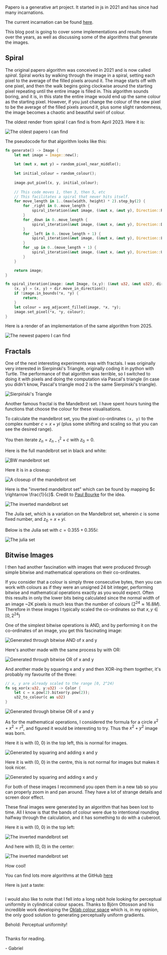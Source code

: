 Papero is a generative art project. It started in js in 2021 and has since had many incarnations.

The current incarnation can be found [here](https://github.com/Cheese-Echidna/papero).

This blog post is going to cover some implementations and results from over the years, as well as discussing some of the algorithms that generate the images.

## Spiral

The original papero algorithm was conceived in 2021 and is now called *spiral*.
Spiral works by walking through the image in a spiral, setting each pixel to the average of the filled pixels around it. 
The image starts off with one pixel, and then the walk begins going clockwise around the starting pixel repeating until the entire image is filled in.
This algorithm sounds boring, and it is, in this state the entire image would end up the same colour as the starting pixel. 
However, if you just change the colour of the new pixel to be the average of the filled pixels around it, plus some slight randomness, the image becomes a chaotic and beautiful swirl of colour.

The oldest render from spiral I can find is from April 2023. Here it is:

<img alt="The oldest papero I can find" src="/blog_assets/papero/agile 2023-04-28 13.48.21.webp"/>

The pseudocode for that algorithm looks like this:

```rust
fn generate() -> Image {
    let mut image = Image::new();
    
    let (mut x, mut y) = random_pixel_near_middle();
    
    let initial_colour = random_colour();
    
    image.put_pixel(x, y, initial_colour);
    
    // This code moves 1, then 3, then 5, etc
    // This facilitates a spiral that never hits itself.
    for move_length in 1..(max(width, height) * 2).step_by(2) {
        for _right in 0..move_length {
            spiral_iteration(&mut image, (&mut x, &mut y), Direction::Right);
        }
        for _down in 0..move_length {
            spiral_iteration(&mut image, (&mut x, &mut y), Direction::Down);
        }
        for _left in 0..(move_length + 1) {
            spiral_iteration(&mut image, (&mut x, &mut y), Direction::Left);
        }
        for _up in 0..(move_length + 1) {
            spiral_iteration(&mut image, (&mut x, &mut y), Direction::Up);
        }
    }

    return image;
}

fn spiral_iteration(image: &mut Image, (x,y): (&mut u32, &mut u32), dir: Direction) {
    (x, y) = (x, y) + dir.move_in_direction();
    if !image.in_bounds(*x, *y) {
        return;
    }
    let colour = avg_adjacent_filled(image, *x, *y);
    image.set_pixel(*x, *y, colour);
}

```

Here is a render of an implementation of the same algorithm from 2025. 

<img alt="The newest papero I can find" src="/blog_assets/papero/Spiral.webp"/>

## Fractals

One of the next interesting experiments was with fractals. I was originally very interested in Sierpinski's Triangle, originally coding it in python with Turtle. The performance of that algorithm was terrible, so I switched to doing it with pixels and doing the computation via Pascal's triangle (in case you didn't know, Pascal's triangle mod 2 is the same Sierpinski's triangle). 

<img alt="Sierpiński's Triangle" src="/blog_assets/papero/Sierpiński's Triangle.webp"/>

Another famous fractal is the Mandelbrot set. I have spent hours tuning the functions that choose the colour for these visualisations.

To calculate the mandelbrot set, you the pixel co-ordinates `(x, y)` to the complex number $c = x + yi$ (plus some shifting and scaling so that you can see the desired range).

You then iterate $z_n = z_{n-1}^2 + c$ with $z_0 = 0$.

Here is the full mandelbrot set in black and white:

<img alt="BW mandelbrot set" src="/blog_assets/papero/4x Mandelbrot fast.webp"/>

Here it is in a closeup:

<img alt="A closeup of the mandelbrot set" src="/blog_assets/papero/mandelcool.webp"/>

Here is the "inverted mandelbrot set" which can be found by mapping $c \rightarrow \frac{1}{c}$. Credit to [Paul Bourke](https://paulbourke.net/fractals/mandelbrot/) for the idea.

<img alt="The inverted mandelbrot set" src="/blog_assets/papero/Mandelbrot.webp"/>

The Juila set, which is a variation on the Mandelbrot set, wherein $c$ is some fixed number, and $z_0 = x + yi$.

Below is the Julia set with $c=0.355 + 0.355i$:

<img alt="The julia set" src="/blog_assets/papero/Julia (Jazzmine).webp"/>


## Bitwise Images

I then had another fascination with images that were produced through simple bitwise and mathematical operations on their co-ordinates.

If you consider that a colour is simply three consecutive bytes, then you can work with colours as if they were an unsigned 24 bit integer, performing bitwise and mathematical operations exactly as you would expect. Often this results in only the lower bits being calculated since the normal width of an image ~2K pixels is much less than the number of colours ($2^{24} \approx 16.8M$). Therefore in these images I typically scaled the co-ordinates so that $x, y \in [0, 2^{24})$

One of the simplest bitwise operations is AND, and by performing it on the co-ordinates of an image, you get this fascinating image:

<img alt="Generated through bitwise AND of x and y" src="/blog_assets/papero/and.webp"/>

Here's another made with the same process by with OR:

<img alt="Generated through bitwise OR of x and y" src="/blog_assets/papero/or.webp"/>

And another made by squaring x and y and then XOR-ing them together, it's probably my favourite of the three:

```rust
// x, y are already scaled to the range [0, 2^24)
fn sq_xor(x:u32, y:u32) -> Color {
    let c = x.pow(2).bitxor(y.pow(2));
    u32_to_colour(c as u32)
}
```

<img alt="Generated through bitwise OR of x and y" src="/blog_assets/papero/sq xor.webp"/>

As for the mathematical operations, I considered the formula for a circle $x^2 + x^2 = r^2$, and figured it would be interesting to try. Thus the $x^2 + y^2$ image was born. 

Here it is with (0, 0) in the top left, this is normal for images. 

<img alt="Generated by squaring and adding x and y" src="/blog_assets/papero/a^2+b^2.webp"/>

Here it is with (0, 0) in the centre, this is not normal for images but makes it look nicer.

<img alt="Generated by squaring and adding x and y" src="/blog_assets/papero/big a^2+b^2.webp"/>

For both of these images I recommend you open them in a new tab so you can properly zoom in and pan around. They have a lot of strange details and screen door effect. 

These final images were generated by an algorithm that has been lost to time. All I know is that the bands of colour were due to intentional rounding halfway through the calculation, and it has something to do with a cuberoot.

Here it is with (0, 0) in the top left:

<img alt="The inverted mandelbrot set" src="/blog_assets/papero/round error cuberoot.webp"/>

And here with (0, 0) in the center:

<img alt="The inverted mandelbrot set" src="/blog_assets/papero/big round error.webp"/>

How cool!

You can find lots more algorithms at the GitHub [here](https://github.com/Cheese-Echidna/papero)

Here is just a taste:

<img alt="" src="/blog_assets/papero/Delaunay Triangulation.webp"/>
<br/>
<img alt="" src="/blog_assets/papero/Flow.webp"/>
<br/>
<img alt="" src="/blog_assets/papero/Domain Warping.webp"/>

I would also like to note that I fell into a long rabit hole looking for perceptual uniformity in cylindrical colour spaces. 
Thanks to Björn Ottosson and his incredible work developing the [Oklab colour space](https://bottosson.github.io/posts/oklab/) which is, in my opinion, the only good solution to generating perceptually uniform gradients. 

Behold: Perceptual uniformity!

<img alt="" src="/blog_assets/papero/Boring gradient test.webp"/>

Thanks for reading.

\- Gabriel
